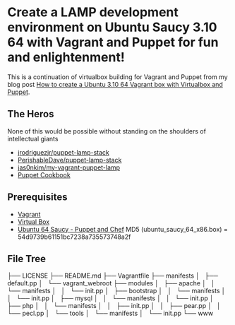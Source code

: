 # Create a LAMP development environment on Ubuntu Saucy 3.10 64 with Vagrant and Puppet for fun and enlightenment!

This is a continuation of virtualbox building for Vagrant and Puppet from my blog post [How to create a Ubuntu 3.10 64 Vagrant box with Virtualbox and Puppet](http://spider.glazzies.net/2014/02/how-to-create-a-ubuntu-3-10-64-vagrant-box-with-virtualbox-and-puppet/).


## The Heros
None of this would be possible without standing on the shoulders of intellectual giants
* [jrodriguezjr/puppet-lamp-stack](https:github.com/jrodriguezjr/puppet-lamp-stack)
* [PerishableDave/puppet-lamp-stack](https://github.com/PerishableDave/puppet-lamp-stack)
* [jas0nkim/my-vagrant-puppet-lamp](https://github.com/jas0nkim/my-vagrant-puppet-lamp)
* [Puppet Cookbook](http://puppetcookbook.com/posts/creating-a-directory.html)

## Prerequisites
* [Vagrant](http://www.vagrantup.com/)
* [Virtual Box](https://www.virtualbox.org/)
* [Ubuntu 64 Saucy - Puppet and Chef](http://glazzies.net/ubuntu_saucy_64_x86.box)
   MD5 (ubuntu_saucy_64_x86.box) = 54d9739b61151bc7238a735573748a2f

## File Tree

├── LICENSE
├── README.md
├── Vagrantfile
├── manifests
│   ├── default.pp
│   └── vagrant_webroot
├── modules
│   ├── apache
│   │   └── manifests
│   │       └── init.pp
│   ├── bootstrap
│   │   └── manifests
│   │       └── init.pp
│   ├── mysql
│   │   └── manifests
│   │       └── init.pp
│   ├── php
│   │   └── manifests
│   │       ├── init.pp
│   │       ├── pear.pp
│   │       └── pecl.pp
│   └── tools
│       └── manifests
│           └── init.pp
└── www


